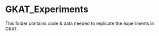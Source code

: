 # GKAT_Experiments
 
This folder contains code & data needed to replicate the experiments in GKAT. 
